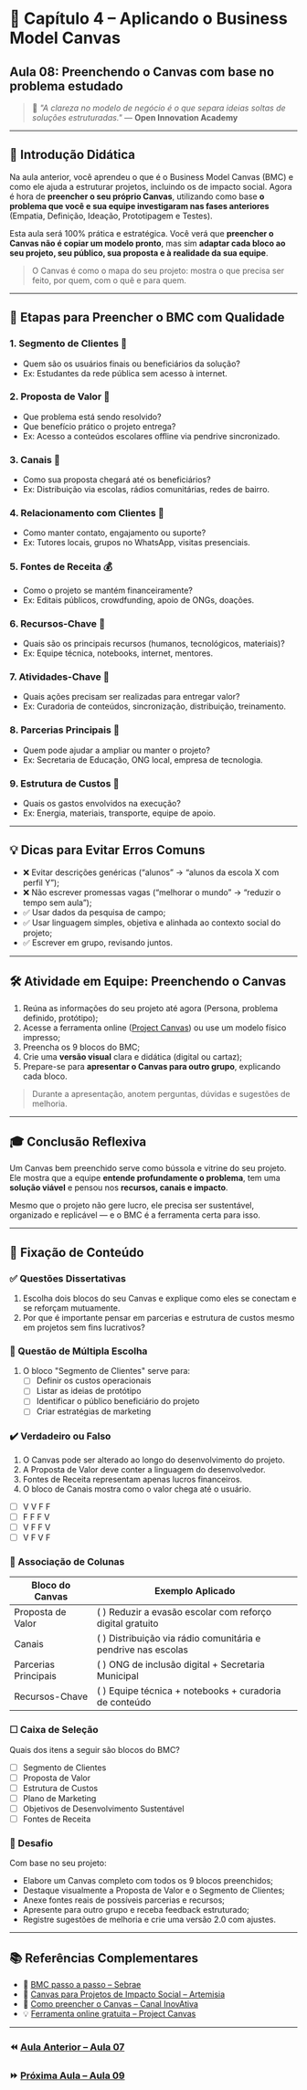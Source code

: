 # 🧩 Capítulo 4 – Aplicando o Business Model Canvas

## Aula 08: Preenchendo o Canvas com base no problema estudado

> 🧠 _"A clareza no modelo de negócio é o que separa ideias soltas de soluções estruturadas."_ — **Open Innovation Academy**

---

## 🧭 Introdução Didática

Na aula anterior, você aprendeu o que é o Business Model Canvas (BMC) e como ele ajuda a estruturar projetos, incluindo os de impacto social. Agora é hora de **preencher o seu próprio Canvas**, utilizando como base **o problema que você e sua equipe investigaram nas fases anteriores** (Empatia, Definição, Ideação, Prototipagem e Testes).

Esta aula será 100% prática e estratégica. Você verá que **preencher o Canvas não é copiar um modelo pronto**, mas sim **adaptar cada bloco ao seu projeto, seu público, sua proposta e à realidade da sua equipe**.

> O Canvas é como o mapa do seu projeto: mostra o que precisa ser feito, por quem, com o quê e para quem.

---

## 🧩 Etapas para Preencher o BMC com Qualidade

### 1. Segmento de Clientes 👥

- Quem são os usuários finais ou beneficiários da solução?
- Ex: Estudantes da rede pública sem acesso à internet.

### 2. Proposta de Valor 🎯

- Que problema está sendo resolvido?
- Que benefício prático o projeto entrega?
- Ex: Acesso a conteúdos escolares offline via pendrive sincronizado.

### 3. Canais 📲

- Como sua proposta chegará até os beneficiários?
- Ex: Distribuição via escolas, rádios comunitárias, redes de bairro.

### 4. Relacionamento com Clientes 💬

- Como manter contato, engajamento ou suporte?
- Ex: Tutores locais, grupos no WhatsApp, visitas presenciais.

### 5. Fontes de Receita 💰

- Como o projeto se mantém financeiramente?
- Ex: Editais públicos, crowdfunding, apoio de ONGs, doações.

### 6. Recursos-Chave 🧱

- Quais são os principais recursos (humanos, tecnológicos, materiais)?
- Ex: Equipe técnica, notebooks, internet, mentores.

### 7. Atividades-Chave 🔧

- Quais ações precisam ser realizadas para entregar valor?
- Ex: Curadoria de conteúdos, sincronização, distribuição, treinamento.

### 8. Parcerias Principais 🤝

- Quem pode ajudar a ampliar ou manter o projeto?
- Ex: Secretaria de Educação, ONG local, empresa de tecnologia.

### 9. Estrutura de Custos 💸

- Quais os gastos envolvidos na execução?
- Ex: Energia, materiais, transporte, equipe de apoio.

---

## 💡 Dicas para Evitar Erros Comuns

- ❌ Evitar descrições genéricas (“alunos” → “alunos da escola X com perfil Y”);
- ❌ Não escrever promessas vagas (“melhorar o mundo” → “reduzir o tempo sem aula”);
- ✅ Usar dados da pesquisa de campo;
- ✅ Usar linguagem simples, objetiva e alinhada ao contexto social do projeto;
- ✅ Escrever em grupo, revisando juntos.

---

## 🛠️ Atividade em Equipe: Preenchendo o Canvas

1. Reúna as informações do seu projeto até agora (Persona, problema definido, protótipo);
2. Acesse a ferramenta online ([Project Canvas](https://app.projectcanvas.online/#/start)) ou use um modelo físico impresso;
3. Preencha os 9 blocos do BMC;
4. Crie uma **versão visual** clara e didática (digital ou cartaz);
5. Prepare-se para **apresentar o Canvas para outro grupo**, explicando cada bloco.

> Durante a apresentação, anotem perguntas, dúvidas e sugestões de melhoria.

---

## 🎓 Conclusão Reflexiva

Um Canvas bem preenchido serve como bússola e vitrine do seu projeto. Ele mostra que a equipe **entende profundamente o problema**, tem uma **solução viável** e pensou nos **recursos, canais e impacto**.

Mesmo que o projeto não gere lucro, ele precisa ser sustentável, organizado e replicável — e o BMC é a ferramenta certa para isso.

---

## 🧠 Fixação de Conteúdo

### ✅ Questões Dissertativas

1. Escolha dois blocos do seu Canvas e explique como eles se conectam e se reforçam mutuamente.
2. Por que é importante pensar em parcerias e estrutura de custos mesmo em projetos sem fins lucrativos?

### 🔘 Questão de Múltipla Escolha

1. O bloco "Segmento de Clientes" serve para:
   - [ ] Definir os custos operacionais
   - [ ] Listar as ideias de protótipo
   - [ ] Identificar o público beneficiário do projeto
   - [ ] Criar estratégias de marketing

### ✔️ Verdadeiro ou Falso

1. O Canvas pode ser alterado ao longo do desenvolvimento do projeto.
2. A Proposta de Valor deve conter a linguagem do desenvolvedor.
3. Fontes de Receita representam apenas lucros financeiros.
4. O bloco de Canais mostra como o valor chega até o usuário.

- [ ] V V F F
- [ ] F F F V
- [ ] V F F V
- [ ] V F V F

### 🔗 Associação de Colunas

| Bloco do Canvas      | Exemplo Aplicado                                              |
| -------------------- | ------------------------------------------------------------- |
| Proposta de Valor    | ( ) Reduzir a evasão escolar com reforço digital gratuito     |
| Canais               | ( ) Distribuição via rádio comunitária e pendrive nas escolas |
| Parcerias Principais | ( ) ONG de inclusão digital + Secretaria Municipal            |
| Recursos-Chave       | ( ) Equipe técnica + notebooks + curadoria de conteúdo        |

### ☐ Caixa de Seleção

Quais dos itens a seguir são blocos do BMC?

- [ ] Segmento de Clientes
- [ ] Proposta de Valor
- [ ] Estrutura de Custos
- [ ] Plano de Marketing
- [ ] Objetivos de Desenvolvimento Sustentável
- [ ] Fontes de Receita

### 🚀 Desafio

Com base no seu projeto:

- Elabore um Canvas completo com todos os 9 blocos preenchidos;
- Destaque visualmente a Proposta de Valor e o Segmento de Clientes;
- Anexe fontes reais de possíveis parcerias e recursos;
- Apresente para outro grupo e receba feedback estruturado;
- Registre sugestões de melhoria e crie uma versão 2.0 com ajustes.

---

## 📚 Referências Complementares

- 📘 [BMC passo a passo – Sebrae](https://www.sebrae.com.br/sites/PortalSebrae/artigos/business-model-canvas-como-usar)
- 📄 [Canvas para Projetos de Impacto Social – Artemisia](https://artemisia.org.br/)
- 🎥 [Como preencher o Canvas – Canal InovAtiva](https://www.youtube.com/watch?v=wlKP-BaC0jA)
- 💡 [Ferramenta online gratuita – Project Canvas](https://app.projectcanvas.online/#/start)

---

### ⏪ [Aula Anterior – Aula 07](<./Aula 07: Introdução ao BMC e sua importância em projetos sociais.md>)

### ⏩ [Próxima Aula – Aula 09](<./Aula 09: Prototipagem física (cartazes, fluxos, maquetes).md>)
